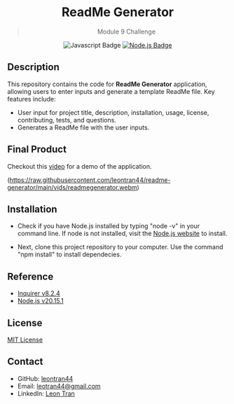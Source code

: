 <div align="center">
  
  # ReadMe Generator
  > Module 9 Challenge

![Javascript Badge](https://img.shields.io/badge/JavaScript-323330?style=for-the-badge&logo=javascript&logoColor=F7DF1E)
[![Node.js Badge](https://img.shields.io/badge/Node.js-393%3F?style=for-the-badge&logo=node&logoColor=green)](https://nodejs.org/en/)

  </div>

## Description

This repository contains the code for **ReadMe Generator** application, allowing users to enter inputs and generate a template ReadMe file. Key features include:

- User input for project title, description, installation, usage, license, contributing, tests, and questions.
- Generates a ReadMe file with the user inputs.

## Final Product

Checkout this [video](https://drive.google.com/file/d/1KWE5BaaetBDqDC-pbMLPncacwNTBrxkp/view) for a demo of the application.

(https://raw.githubusercontent.com/leontran44/readme-generator/main/vids/readmegenerator.webm)

## Installation

- Check if you have Node.js installed by typing "node -v" in your command line. If node is not installed, visit the [Node.js website](https://nodejs.org/en) to install.

- Next, clone this project repository to your computer. Use the command "npm install" to install dependecies.

## Reference

- [Inquirer v8.2.4](https://www.npmjs.com/package/inquirer)
- [Node.js v20.15.1](https://nodejs.org/en/)

## License

[MIT License](https://opensource.org/licenses/MIT)

## Contact

- GitHub: [leontran44](https://github.com/leontran44)
- Email: leotran44@gmail.com
- LinkedIn: [Leon Tran](https://www.linkedin.com/in/hoangqtran/)
